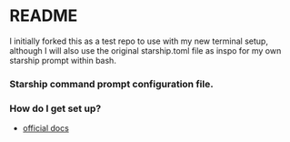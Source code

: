 # README #

I initially forked this as a test repo to use with my new terminal setup, although I will also use the original starship.toml file as inspo for my own starship prompt within bash. 

### Starship command prompt configuration file. ###

### How do I get set up? ###

* [official docs](https://starship.rs/guide/#%F0%9F%9A%80-installation)
